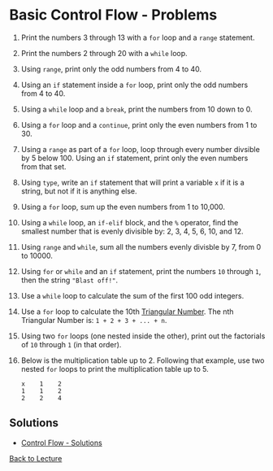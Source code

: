 # Basic Control Flow - Problems

1. Print the numbers 3 through 13 with a `for` loop and a `range` statement.
2. Print the numbers 2 through 20 with a `while` loop.
3. Using `range`, print only the odd numbers from 4 to 40.
4. Using an `if` statement inside a `for` loop, print only the odd numbers from 4 to 40.
5. Using a `while` loop and a `break`, print the numbers from 10 down to 0.
6. Using a `for` loop and a `continue`, print only the even numbers from 1 to 30.
7. Using a `range` as part of a `for` loop, loop through every number divsible by 5 below 100. Using an `if` statement, print only the even numbers from that set.
8. Using `type`, write an `if` statement that will print a variable `x` if it is a string, but not if it is anything else.
9. Using a `for` loop, sum up the even numbers from 1 to 10,000.
10. Using a `while` loop, an `if-elif` block, and the `%` operator, find the smallest number that is evenly divisible by: 2, 3, 4, 5, 6, 10, and 12.
11. Using `range` and `while`, sum all the numbers evenly divisble by 7, from 0 to 10000.
12. Using `for` or `while` and an `if` statement, print the numbers `10` through `1`, then the string `"Blast off!"`.
13. Use a `while` loop to calculate the sum of the first 100 odd integers.
14. Use a `for` loop to calculate the 10th [Triangular Number](https://en.wikipedia.org/wiki/Triangular_number). The nth Triangular Number is: `1 + 2 + 3 + ... + n`.
15. Using two `for` loops (one nested inside the other), print out the factorials of `10` through `1` (in that order).
16. Below is the multiplication table up to 2. Following that example, use two nested `for` loops to print the multiplication table up to 5.

        x    1    2
        1    1    2
        2    2    4


## Solutions

 * [Control Flow - Solutions](problem_set_1_solutions.md)

[Back to Lecture](lecture_01.5.md)

